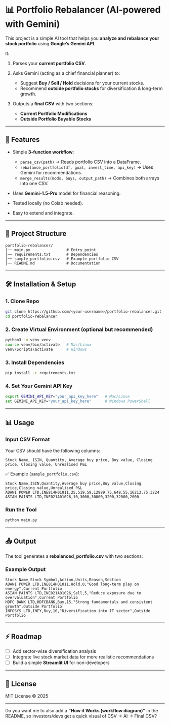 # 📊 Portfolio Rebalancer (AI-powered with Gemini)

This project is a simple AI tool that helps you **analyze and rebalance your stock portfolio** using **Google’s Gemini API**.

It:

1. Parses your **current portfolio CSV**.
2. Asks Gemini (acting as a chief financial planner) to:

   * Suggest **Buy / Sell / Hold** decisions for your current stocks.
   * Recommend **outside portfolio stocks** for diversification & long-term growth.
3. Outputs a **final CSV** with two sections:

   * **Current Portfolio Modifications**
   * **Outside Portfolio Buyable Stocks**

---

## 🚀 Features

* Simple **3-function workflow**:

  * `parse_csv(path)` → Reads portfolio CSV into a DataFrame.
  * `rebalance_portfolio(df, goal, invest_time, api_key)` → Uses Gemini for recommendations.
  * `merge_results(mods, buys, output_path)` → Combines both arrays into one CSV.
* Uses **Gemini-1.5-Pro** model for financial reasoning.
* Tested locally (no Colab needed).
* Easy to extend and integrate.

---

## 📂 Project Structure

```
portfolio-rebalancer/
│── main.py                # Entry point
│── requirements.txt       # Dependencies
│── sample_portfolio.csv   # Example portfolio CSV
│── README.md              # Documentation
```

---

## 🛠️ Installation & Setup

### 1. Clone Repo

```bash
git clone https://github.com/<your-username>/portfolio-rebalancer.git
cd portfolio-rebalancer
```

### 2. Create Virtual Environment (optional but recommended)

```bash
python3 -m venv venv
source venv/bin/activate   # Mac/Linux
venv\Scripts\activate      # Windows
```

### 3. Install Dependencies

```bash
pip install -r requirements.txt
```

### 4. Set Your Gemini API Key

```bash
export GEMINI_API_KEY="your_api_key_here"   # Mac/Linux
set GEMINI_API_KEY="your_api_key_here"      # Windows PowerShell
```

---

## 📊 Usage

### Input CSV Format

Your CSV should have the following columns:

```
Stock Name, ISIN, Quantity, Average buy price, Buy value, Closing price, Closing value, Unrealised P&L
```

✅ Example (`sample_portfolio.csv`):

```csv
Stock Name,ISIN,Quantity,Average buy price,Buy value,Closing price,Closing value,Unrealised P&L
ADANI POWER LTD,INE814H01011,25,519.59,12989.75,648.55,16213.75,3224
ASIAN PAINTS LTD,INE021A01026,10,3000,30000,3200,32000,2000
```

### Run the Tool

```bash
python main.py
```

---

## 📤 Output

The tool generates a **rebalanced\_portfolio.csv** with two sections:

### Example Output

```csv
Stock Name,Stock Symbol,Action,Units,Reason,Section
ADANI POWER LTD,INE814H01011,Hold,0,"Good long-term play on energy",Current Portfolio
ASIAN PAINTS LTD,INE021A01026,Sell,5,"Reduce exposure due to overvaluation",Current Portfolio
HDFC BANK LTD,HDFCBANK,Buy,15,"Strong fundamentals and consistent growth",Outside Portfolio
INFOSYS LTD,INFY,Buy,10,"Diversification into IT sector",Outside Portfolio
```

---

## ⚡ Roadmap

* [ ] Add sector-wise diversification analysis
* [ ] Integrate live stock market data for more realistic recommendations
* [ ] Build a simple **Streamlit UI** for non-developers

---

## 📝 License

MIT License © 2025

---

Do you want me to also add a **“How it Works (workflow diagram)”** in the README, so investors/devs get a quick visual of CSV → AI → Final CSV?
